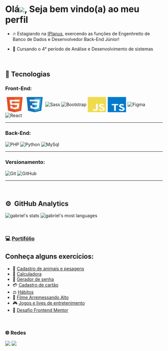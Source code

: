 <h1 align="left">Olá<img src="https://raw.githubusercontent.com/kaueMarques/kaueMarques/master/hi.gif" height="30px">, Seja bem vindo(a) ao meu perfil</h1>

- 🔥 Estagiando na [IPlanus](http://www.iplanus.com.br/portal/), exercendo as funções de Engenhreito de Banco de Dados e Desenvolvedor Back-End Júnior!

- 🔭 Cursando o 4° período de Análise e Desenvolvimento de sistemas

<br>

## 🚀 Tecnologias
  ### Front-End: <br>
  <div style="display: inline_block">
    <img align="center" title="HTML" alt="HTML" height="50" width="60" src="https://raw.githubusercontent.com/devicons/devicon/master/icons/html5/html5-original.svg">
    <img align="center" title="CSS" alt="CSS" height="50" width="60" src="https://raw.githubusercontent.com/devicons/devicon/master/icons/css3/css3-original.svg">
    <img align="center" title="Sass" alt="Sass" height="50" width="60" src="https://cdn.jsdelivr.net/gh/devicons/devicon/icons/sass/sass-original.svg">
    <img align="center" title="Bootstrap" alt="Bootstrap" height="50" width="60" src="https://cdn.jsdelivr.net/gh/devicons/devicon/icons/bootstrap/bootstrap-original.svg">
    <img align="center" title="JavaScript" alt="Js" height="50" width="60" src="https://raw.githubusercontent.com/devicons/devicon/master/icons/javascript/javascript-plain.svg">
    <img align="center" title="TypeScript" alt="Ts" height="50" width="60" src="https://raw.githubusercontent.com/devicons/devicon/master/icons/typescript/typescript-plain.svg">
    <img align="center" title="Figma" alt="Figma" height="50" width="60" src="https://cdn.jsdelivr.net/gh/devicons/devicon/icons/figma/figma-original.svg"/>
    <img align="center" title="React" alt="React" height="50" width="60" src="https://cdn.jsdelivr.net/gh/devicons/devicon/icons/react/react-original.svg"/>
  </div>
  <hr />
  
  ### Back-End: <br>
  <div style="display: inline_block">
    <img align="center" title="PHP" alt="PHP" height="50" width="60"src="https://cdn.jsdelivr.net/gh/devicons/devicon/icons/php/php-original.svg"/>
    <img align="center" title="Python" alt="Python" height="50" width="60" src="https://cdn.jsdelivr.net/gh/devicons/devicon/icons/python/python-original.svg"/>
    <img align="center" title="MySql" alt="MySql" height="50" width="60" src="https://cdn.jsdelivr.net/gh/devicons/devicon/icons/mysql/mysql-original.svg"/>
  </div>
  <hr />
  
  ### Versionamento: <br>
  <div style="display: inline_block">
     <img align="center" title="Git" alt="Git" height="50" width="60" src="https://cdn.jsdelivr.net/gh/devicons/devicon/icons/git/git-original.svg"/>
     <img align="center" title="GitHub" alt="GitHub" height="50"  width="60" src="https://cdn.jsdelivr.net/gh/devicons/devicon/icons/github/github-original-wordmark.svg"/>
  </div>
  <hr />

<br>

## ⚙️ &nbsp;GitHub Analytics

<p align="left">
  <img width="525em" src="https://github-readme-stats.vercel.app/api?username=gabrielcaetano13&show_icons=true&theme=vision-friendly-dark" alt="gabriel's stats"/>
  <img width="400em" src="https://github-readme-stats.vercel.app/api/top-langs/?username=gabrielcaetano13&layout=compact&theme=vision-friendly-dark" alt="gabriel's most languages"/>
</p>

<br>

### 💻 [Portifólio](https://gabrielcaetano-portifolio.vercel.app/)
   ## Conheça alguns exercícios:
   
   - 🐄 [Cadastro de animais e pesagens](https://gabrielcaetano.000webhostapp.com/index.php)
   - 🔢 [Calculadora](https://gabrielcaetanocalculadora.vercel.app/)
   - 🔑 [Gerador de senha](https://gabrielcaetano-gerador-de-senha.vercel.app/)
   - 💳 [Cadastro de cartão](https://gabrielcaetano-explorer-lab-01.vercel.app/)
   - ⚖ [Hábitos](https://gabrielcaetano-habits.vercel.app/)
   - 🍿 [Filme Arremessando Alto](https://gabrielcaetano-arremessando-alto.vercel.app/)
   - 🎮 [Jogos e lives de entretenimento](https://gabrielcaetanonlwrocketseat.vercel.app/)
   - 📱 [Desafio Frontend Mentor](https://gabrielcaetano-qr-code-component.vercel.app/)
   
<br>

### 🌐 Redes 
<div> 
  <a href = "mailto:gabrielcaetanolinkedin@gmail.com"><img src="https://img.shields.io/badge/-Gmail-%23333?style=for-the-badge&logo=gmail&logoColor=white" target="_blank"></a>
  <a href="https://www.linkedin.com/in/gabriel-de-paula-caetano-531861240/" target="_blank"><img src="https://img.shields.io/badge/-LinkedIn-%230077B5?style=for-the-badge&logo=linkedin&logoColor=white" target="_blank"></a> 
<!--  ![Snake animation](https://github.com/GabrielCaetano13/GabrielCaetano13/blob/output/github-contribution-grid-snake.svg) -->
</div>

